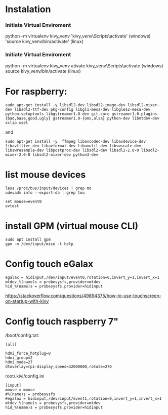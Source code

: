 # Instalation
### Initiate Virtual Enviroment
python -m virtualenv kivy_venv
'kivy_venv\Scripts\activate' (windows)
'source kivy_venv/bin/activate' (linux)

### Initiate Virtual Enviroment
python -m virtualenv kivy_venv
ativate
kivy_venv\Scripts\activate (windows)
source kivy_venv/bin/activate (linux)

# For raspberry:
    sudo apt-get install -y libsdl2-dev libsdl2-image-dev libsdl2-mixer-dev libsdl2-ttf-dev pkg-config libgl1-mesa-dev libgles2-mesa-dev python-setuptools libgstreamer1.0-dev git-core gstreamer1.0-plugins-{bad,base,good,ugly} gstreamer1.0-{omx,alsa} python-dev libmtdev-dev xclip xsel

and

    sudo apt-get install -y  ffmpeg libavcodec-dev libavdevice-dev libavfilter-dev libavformat-dev libavutil-dev libswscale-dev libswresample-dev libpostproc-dev libsdl2-dev libsdl2-2.0-0 libsdl2-mixer-2.0-0 libsdl2-mixer-dev python3-dev

# list mouse devices
    less /proc/bus/input/devices | grep mo
    udevadm info --export-db | grep tou

    set mouse=event0
    evtest

# install GPM (virtual mouse CLI)
    sudo apt install gpm
    gpm -m /dev/input/mice -t help

# Config touch eGalax
    egalax = hidinput,/dev/input/event0,rotation=0,invert_y=1,invert_x=1
    mtdev_%(name)s = probesysfs,provider=mtdev
    hid_%(name)s = probesysfs,provider=hidinput

https://stackoverflow.com/questions/49894375/how-to-use-touchscreen-on-startup-with-kivy

# Config touch raspberry 7"
/boot/config.txt:

    [all]
    
    hdmi_force_hotplug=0
    hdmi_group=2
    hdmi_mode=27
    dtoverlay=rpi-display,speed=32000000,rotate=270


root/.kivi/config.ini

    [input]
    mouse = mouse
    #%(name)s = probesysfs
    #egalax = hidinput,/dev/input/event1,rotation=0,invert_y=1,invert_x=1
    mtdev_%(name)s = probesysfs,provider=mtdev
    hid_%(name)s = probesysfs,provider=hidinput
